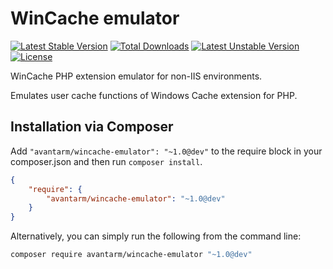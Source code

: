 # WinCache emulator

[![Latest Stable Version](https://poser.pugx.org/avantarm/wincache-emulator/v/stable)](https://packagist.org/packages/avantarm/wincache-emulator) 
[![Total Downloads](https://poser.pugx.org/avantarm/wincache-emulator/downloads)](https://packagist.org/packages/avantarm/wincache-emulator)
[![Latest Unstable Version](https://poser.pugx.org/avantarm/wincache-emulator/v/unstable)](https://packagist.org/packages/avantarm/wincache-emulator) 
[![License](https://poser.pugx.org/avantarm/wincache-emulator/license)](https://packagist.org/packages/avantarm/wincache-emulator)

WinCache PHP extension emulator for non-IIS environments.

Emulates user cache functions of Windows Cache extension for PHP.
 
## Installation via Composer

Add `"avantarm/wincache-emulator": "~1.0@dev"` to the require block in your composer.json and then run `composer install`.

```json
{
	"require": {
		"avantarm/wincache-emulator": "~1.0@dev"
	}
}
```

Alternatively, you can simply run the following from the command line:

```sh
composer require avantarm/wincache-emulator "~1.0@dev"
```
